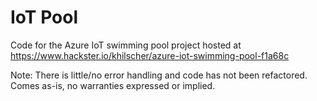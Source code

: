# IoT Pool
Code for the Azure IoT swimming pool project hosted at https://www.hackster.io/khilscher/azure-iot-swimming-pool-f1a68c

Note: There is little/no error handling and code has not been refactored. Comes as-is, no warranties expressed or implied.
